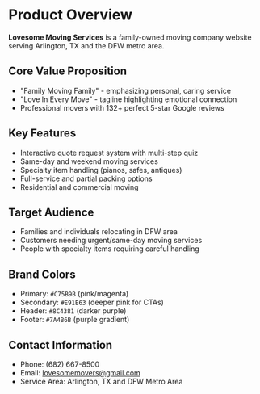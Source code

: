 # Product Overview

**Lovesome Moving Services** is a family-owned moving company website serving Arlington, TX and the DFW metro area.

## Core Value Proposition
- "Family Moving Family" - emphasizing personal, caring service
- "Love In Every Move" - tagline highlighting emotional connection
- Professional movers with 132+ perfect 5-star Google reviews

## Key Features
- Interactive quote request system with multi-step quiz
- Same-day and weekend moving services
- Specialty item handling (pianos, safes, antiques)
- Full-service and partial packing options
- Residential and commercial moving

## Target Audience
- Families and individuals relocating in DFW area
- Customers needing urgent/same-day moving services
- People with specialty items requiring careful handling

## Brand Colors
- Primary: `#C75B9B` (pink/magenta)
- Secondary: `#E91E63` (deeper pink for CTAs)
- Header: `#8C4381` (darker purple)
- Footer: `#7A4B6B` (purple gradient)

## Contact Information
- Phone: (682) 667-8500
- Email: lovesomemovers@gmail.com
- Service Area: Arlington, TX and DFW Metro Area